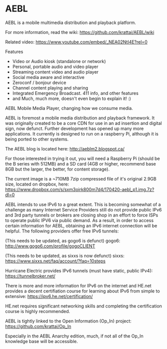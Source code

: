 AEBL
====

AEBL is a mobile multimedia distribution and playback platform.

For more information, read the wiki:  https://github.com/krattai/AEBL/wiki

Related video:  https://www.youtube.com/embed/_NEA02NtI4E?rel=0

Features
+ Video or Audio kiosk (standalone or network)
+ Personal, portable audio and video player
+ Streaming content video and audio player
+ Social media aware and interactive
+ Zeroconf / bonjour device
+ Channel content playing and sharing
+ Integrated Emergency Broadcast. 411 info, and other features
+ and Much, much more, doesn't even begin to explain it! :)

AEBL Mobile Media Player, changing how we consume media.

AEBL is foremost a mobile media distribution and playback framework.  It was originally created to be a core CDN for use in an ad insertion and digital sign, now defunct.  Further development has opened up many more applications.  It currently is designed to run on a raspberry Pi, although it is being ported to other systems.

The AEBL blog is located here:
http://aeblm2.blogspot.ca/

For those interested in trying it out, you will need a Raspberry Pi (should be the B series with 512MB) and a SD card (4GB or higher, recommend base 8GB but the larger, the better, for content storage).

The current image is a ~710MB 7zip compressed file of it's original 2.9GB size, located on dropbox, here:
https://www.dropbox.com/s/sxm3oirk800m7d4/170420-aebl_p1.img.7z?dl=0

AEBL intends to use IPv6 to a great extent.  This is becoming somewhat of a challenge as many Internet Service Providers still do not provide public IPv6 and 3rd party tunnels or brokers are closing shop in an effort to force ISPs to operate public IPV6 via public demand.  As a result, in order to access certain information for AEBL, obtaining an IPv6 internet connection will be helpful.  The following providers offer free IPv6 tunnels:

(This needs to be updated, as gogo6 is defunct)
gogo6:
http://www.gogo6.com/profile/gogoCLIENT

(This needs to be updated, as sixxs is now defunct)
sixxs:
https://www.sixxs.net/faq/account/?faq=10steps

Hurricane Electric provides IPv6 tunnels (must have static, public IPv4):
https://tunnelbroker.net/

There is more and more information for IPv6 on the internet and HE.net provides a decent certifiation course for learning about IPv6 from simple to extensive:
https://ipv6.he.net/certification/

HE.net requires significant networking skills and completing the certification course is highly recommended.

AEBL is tightly linked to the Open Information (Op_In) project:
https://github.com/krattai/Op_In

Especially in the AEBL Anarchy edition, much, if not all of the Op_In knowledge base will be accessible.
